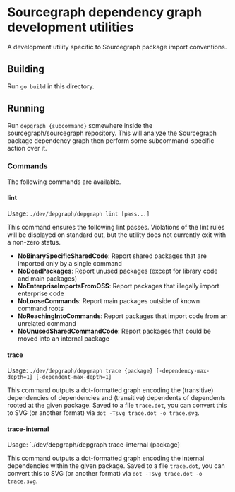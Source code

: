 # Sourcegraph dependency graph development utilities

A development utility specific to Sourcegraph package import conventions.

## Building

Run `go build` in this directory.

## Running

Run `depgraph {subcommand}` somewhere inside the sourcegraph/sourcegraph repository. This will analyze the Sourcegraph package dependency graph then perform some subcommand-specific action over it.

### Commands

The following commands are available.

#### lint

Usage: `./dev/depgraph/depgraph lint [pass...]`

This command ensures the following lint passes. Violations of the lint rules will be displayed on standard out, but the utility does not currently exit with a non-zero status.

- **NoBinarySpecificSharedCode**: Report shared packages that are imported only by a single command
- **NoDeadPackages**: Report unused packages (except for library code and main packages)
- **NoEnterpriseImportsFromOSS**: Report packages that illegally import enterprise code
- **NoLooseCommands**: Report main packages outside of known command roots
- **NoReachingIntoCommands**: Report packages that import code from an unrelated command
- **NoUnusedSharedCommandCode**: Report packages that could be moved into an internal package

#### trace

Usage: `./dev/depgraph/depgraph trace {package} [-dependency-max-depth=1] [-dependent-max-depth=1]`

This command outputs a dot-formatted graph encoding the (transitive) dependencies of dependencies and (transitive) dependents of dependents rooted at the given package. Saved to a file `trace.dot`, you can convert this to SVG (or another format) via `dot -Tsvg trace.dot -o trace.svg`.

#### trace-internal

Usage: `./dev/depgraph/depgraph trace-internal {package}

This command outputs a dot-formatted graph encoding the internal dependencies within the given package. Saved to a file `trace.dot`, you can convert this to SVG (or another format) via `dot -Tsvg trace.dot -o trace.svg`.
